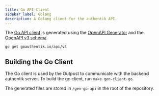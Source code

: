 ```yaml
---
title: Go API Client
sidebar_label: Golang
description: A Golang client for the authentik API.
---
```


The [Go API client](https://pkg.go.dev/goauthentik.io/api/v3) is generated using the [OpenAPI Generator](https://openapi-generator.tech/) and the <a href="/schema.yml" download="schema.yml">OpenAPI v3 schema</a>.

```shell
go get goauthentik.io/api/v3
```

## Building the Go Client

The Go client is used by the Outpost to communicate with the backend authentik server. To build the go client, run `make gen-client-go`.

The generated files are stored in `/gen-go-api` in the root of the repository.
